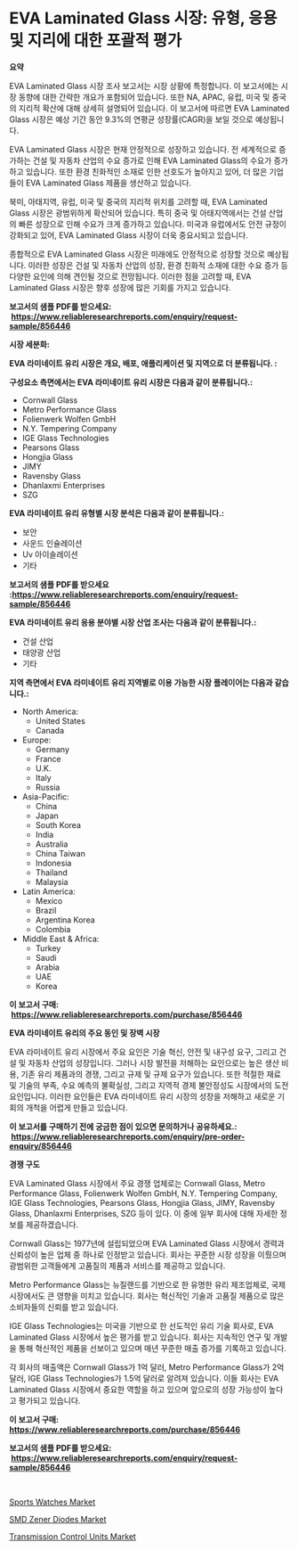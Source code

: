 <p><h1>EVA Laminated Glass 시장: 유형, 응용 및 지리에 대한 포괄적 평가</h1></p><p><strong>요약</strong></p>
<p><p>EVA Laminated Glass 시장 조사 보고서는 시장 상황에 특정합니다. 이 보고서에는 시장 동향에 대한 간략한 개요가 포함되어 있습니다. 또한 NA, APAC, 유럽, 미국 및 중국의 지리적 확산에 대해 상세히 설명되어 있습니다. 이 보고서에 따르면 EVA Laminated Glass 시장은 예상 기간 동안 9.3%의 연평균 성장률(CAGR)을 보일 것으로 예상됩니다.</p><p>EVA Laminated Glass 시장은 현재 안정적으로 성장하고 있습니다. 전 세계적으로 증가하는 건설 및 자동차 산업의 수요 증가로 인해 EVA Laminated Glass의 수요가 증가하고 있습니다. 또한 환경 친화적인 소재로 인한 선호도가 높아지고 있어, 더 많은 기업들이 EVA Laminated Glass 제품을 생산하고 있습니다.</p><p>북미, 아태지역, 유럽, 미국 및 중국의 지리적 위치를 고려할 때, EVA Laminated Glass 시장은 광범위하게 확산되어 있습니다. 특히 중국 및 아태지역에서는 건설 산업의 빠른 성장으로 인해 수요가 크게 증가하고 있습니다. 미국과 유럽에서도 안전 규정이 강화되고 있어, EVA Laminated Glass 시장이 더욱 중요시되고 있습니다.</p><p>종합적으로 EVA Laminated Glass 시장은 미래에도 안정적으로 성장할 것으로 예상됩니다. 이러한 성장은 건설 및 자동차 산업의 성장, 환경 친화적 소재에 대한 수요 증가 등 다양한 요인에 의해 견인될 것으로 전망됩니다. 이러한 점을 고려할 때, EVA Laminated Glass 시장은 향후 성장에 많은 기회를 가지고 있습니다.</p></p>
<p><strong>보고서의 샘플 PDF를 받으세요: &nbsp;<a href="https://www.reliableresearchreports.com/enquiry/request-sample/856446">https://www.reliableresearchreports.com/enquiry/request-sample/856446</a></strong></p>
<p><strong>시장 세분화:</strong></p>
<p><strong> EVA 라미네이트 유리 시장은 개요, 배포, 애플리케이션 및 지역으로 더 분류됩니다. :</strong></p>
<p><strong>구성요소 측면에서는 EVA 라미네이트 유리 시장은 다음과 같이 분류됩니다.:</strong></p>
<p><ul><li>Cornwall Glass</li><li>Metro Performance Glass</li><li>Folienwerk Wolfen GmbH</li><li>N.Y. Tempering Company</li><li>IGE Glass Technologies</li><li>Pearsons Glass</li><li>Hongjia Glass</li><li>JIMY</li><li>Ravensby Glass</li><li>Dhanlaxmi Enterprises</li><li>SZG</li></ul></p>
<p><strong> EVA 라미네이트 유리 유형별 시장 분석은 다음과 같이 분류됩니다.:</strong></p>
<p><ul><li>보안</li><li>사운드 인슐레이션</li><li>Uv 아이솔레이션</li><li>기타</li></ul></p>
<p><strong>보고서의 샘플 PDF를 받으세요 :<a href="https://www.reliableresearchreports.com/enquiry/request-sample/856446">https://www.reliableresearchreports.com/enquiry/request-sample/856446</a></strong></p>
<p><strong> EVA 라미네이트 유리 응용 분야별 시장 산업 조사는 다음과 같이 분류됩니다.:</strong></p>
<p><ul><li>건설 산업</li><li>태양광 산업</li><li>기타</li></ul></p>
<p><strong>지역 측면에서 EVA 라미네이트 유리 지역별로 이용 가능한 시장 플레이어는 다음과 같습니다.:</strong></p>
<p><ul>
    <li>
        North America:
        <ul>
            <li>United States</li>
            <li>Canada</li>
        </ul>
    </li>
    <li>
        Europe:
        <ul>
            <li>Germany</li>
            <li>France</li>
            <li>U.K.</li>
            <li>Italy</li>
            <li>Russia</li>
        </ul>
    </li>
    <li>
        Asia-Pacific:
        <ul>
            <li>China</li>
            <li>Japan</li>
            <li>South Korea</li>
            <li>India</li>
            <li>Australia</li>
            <li>China Taiwan</li>
            <li>Indonesia</li>
            <li>Thailand</li>
            <li>Malaysia</li>
        </ul>
    </li>
    <li>
        Latin America:
        <ul>
            <li>Mexico</li>
            <li>Brazil</li>
            <li>Argentina Korea</li>
            <li>Colombia</li>
        </ul>
    </li>
    <li>
        Middle East & Africa:
        <ul>
            <li>Turkey</li>
            <li>Saudi</li>
            <li>Arabia</li>
            <li>UAE</li>
            <li>Korea</li>
        </ul>
    </li>
    </ul></p>
<p><strong>이 보고서 구매: &nbsp;<a href="https://www.reliableresearchreports.com/purchase/856446">https://www.reliableresearchreports.com/purchase/856446</a></strong></p>
<p><strong>EVA 라미네이트 유리의 주요 동인 및 장벽 시장</strong></p>
<p><p>EVA 라미네이트 유리 시장에서 주요 요인은 기술 혁신, 안전 및 내구성 요구, 그리고 건설 및 자동차 산업의 성장입니다. 그러나 시장 발전을 저해하는 요인으로는 높은 생산 비용, 기존 유리 제품과의 경쟁, 그리고 규제 및 규제 요구가 있습니다. 또한 적절한 재료 및 기술의 부족, 수요 예측의 불확실성, 그리고 지역적 경제 불안정성도 시장에서의 도전요인입니다. 이러한 요인들은 EVA 라미네이트 유리 시장의 성장을 저해하고 새로운 기회의 개척을 어렵게 만들고 있습니다.</p></p>
<p><strong>이 보고서를 구매하기 전에 궁금한 점이 있으면 문의하거나 공유하세요.: &nbsp;<a href="https://www.reliableresearchreports.com/enquiry/pre-order-enquiry/856446">https://www.reliableresearchreports.com/enquiry/pre-order-enquiry/856446</a></strong></p>
<p><strong>경쟁 구도</strong></p>
<p><p>EVA Laminated Glass 시장에서 주요 경쟁 업체로는 Cornwall Glass, Metro Performance Glass, Folienwerk Wolfen GmbH, N.Y. Tempering Company, IGE Glass Technologies, Pearsons Glass, Hongjia Glass, JIMY, Ravensby Glass, Dhanlaxmi Enterprises, SZG 등이 있다. 이 중에 일부 회사에 대해 자세한 정보를 제공하겠습니다. </p><p>Cornwall Glass는 1977년에 설립되었으며 EVA Laminated Glass 시장에서 경력과 신뢰성이 높은 업체 중 하나로 인정받고 있습니다. 회사는 꾸준한 시장 성장을 이뤘으며 광범위한 고객들에게 고품질의 제품과 서비스를 제공하고 있습니다. </p><p>Metro Performance Glass는 뉴질랜드를 기반으로 한 유명한 유리 제조업체로, 국제 시장에서도 큰 영향을 미치고 있습니다. 회사는 혁신적인 기술과 고품질 제품으로 많은 소비자들의 신뢰를 받고 있습니다. </p><p>IGE Glass Technologies는 미국을 기반으로 한 선도적인 유리 기술 회사로, EVA Laminated Glass 시장에서 높은 평가를 받고 있습니다. 회사는 지속적인 연구 및 개발을 통해 혁신적인 제품을 선보이고 있으며 매년 꾸준한 매출 증가를 기록하고 있습니다.</p><p>각 회사의 매출액은 Cornwall Glass가 1억 달러, Metro Performance Glass가 2억 달러, IGE Glass Technologies가 1.5억 달러로 알려져 있습니다. 이들 회사는 EVA Laminated Glass 시장에서 중요한 역할을 하고 있으며 앞으로의 성장 가능성이 높다고 평가되고 있습니다.</p></p>
<p><strong>이 보고서 구매: &nbsp; <a href="https://www.reliableresearchreports.com/purchase/856446">https://www.reliableresearchreports.com/purchase/856446</a></strong></p>
<p><strong>보고서의 샘플 PDF를 받으세요: &nbsp;<a href="https://www.reliableresearchreports.com/enquiry/request-sample/856446">https://www.reliableresearchreports.com/enquiry/request-sample/856446</a></strong><strong></strong></p>
<p>&nbsp;</p>
<p><p><a href="https://picayune-night-cbd.notion.site/Decoding-the-Sports-Watches-Market-A-Deep-Dive-into-the-Latest-Market-Trends-Market-Segmentation--8353a9680a774a5490ec4025337e6848">Sports Watches Market</a></p><p><a href="https://github.com/JameTravis/Market-Research-Report-List-4/blob/main/smd-zener-diodes-market.md">SMD Zener Diodes Market</a></p><p><a href="https://github.com/vimar16th/Market-Research-Report-List-3/blob/main/transmission-control-units-market.md">Transmission Control Units Market</a></p></p>